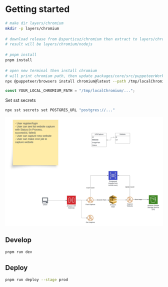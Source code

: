 # Getting started

```bash
# make dir layers/chromium
mkdir -p layers/chromium

# download release from @sparticuz/chromium then extract to layers/chromium
# result will be layers/chromium/nodejs

# pnpm install
pnpm install

# open new terminal then install chromium
# will print chromium path, then update packages/core/src/puppeteerWorker.ts YOUR_LOCAL_CHROMIUM_PATH with it
npx @puppeteer/browsers install chromium@latest --path /tmp/localChromium
```

```typescript
const YOUR_LOCAL_CHROMIUM_PATH = "/tmp/localChromium/...";
```

Set sst secrets

```bash
npx sst secrets set POSTGRES_URL "postgres://..."
```

<!-- markdown insert image -->
![image](./solution-overview.jpeg)

## Develop

```bash
pnpm run dev
```

## Deploy

```bash
pnpm run deploy --stage prod
```